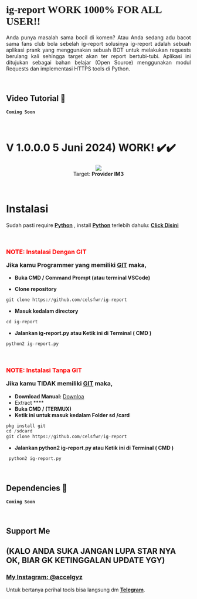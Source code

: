 # <a style="font-family:cursive">ig-report WORK 1000% FOR ALL USER!!</a>
<p align="justify">Anda punya masalah sama bocil di komen? Atau Anda sedang adu bacot sama fans club bola sebelah </b>ig-report</b> solusinya </b>ig-report</b> adalah sebuah aplikasi prank yang menggunakan sebuah BOT untuk melakukan requests berulang kali sehingga target akan ter report bertubi-tubi. Aplikasi ini ditujukan sebagai bahan belajar (Open Source) menggunakan modul Requests dan implementasi HTTPS tools di Python.</p>
<br>


## Video Tutorial 🚀
**`Coming Soon`**

<br>


# V 1.0.0.0 **5 Juni 2024**) WORK! ✔️✔️
<p align="center">
    <a>
        <img src="https://telegra.ph/file/9a0918ad39ddc8efd986e.png">
    </a><br>
    Target: <b>Provider IM3</b> 
</p>
<br>

# Instalasi
Sudah pasti require <b>[Python](https://www.python.org/downloads/)</b> , install <b>[Python](https://www.python.org/downloads/)</b> terlebih dahulu: <b>[Click Disini](https://www.python.org/downloads/)</b>

<br>

### <p style="color:red">NOTE: Instalasi Dengan GIT</p> Jika kamu Programmer yang memiliki [GIT](https://git-scm.com/downloads) maka,

- **Buka CMD / Command Prompt (atau terminal VSCode)**

- **Clone repository**
```python
git clone https://github.com/celsfwr/ig-report
```
- **Masuk kedalam directory**
```python
cd ig-report
```
- **Jalankan ig-report.py atau Ketik ini di Terminal ( CMD )**
```python
python2 ig-report.py
```
<br>

### <p style="color:red">NOTE: Instalasi Tanpa GIT</p> Jika kamu **TIDAK** memiliki [GIT](https://git-scm.com/downloads) maka,
- **Download Manual:**
[Downloa ](https://github.com/celsfwr/ig-report) <br>
- Extract ****
- **Buka CMD / (TERMUX)**
- **Ketik ini untuk masuk kedalam Folder sd /card**
```python
pkg install git
cd /sdcard
git clone https://github.com/celsfwr/ig-report
```
- **Jalankan python2 ig-report.py atau Ketik ini di Terminal ( CMD )**
```python
 python2 ig-report.py
```
<br>

## Dependencies 🚀
**`Coming Soon`**
<br>

<br>


## Support Me 
## (KALO ANDA SUKA JANGAN LUPA STAR NYA OK, BIAR GK KETINGGALAN UPDATE YGY)
### [**My Instagram: @accelgyz**](https://www.instagram.com/accelgyz)    
Untuk bertanya perihal tools bisa langsung dm [**Telegram**](https://t.me/AccelGoodBase).
